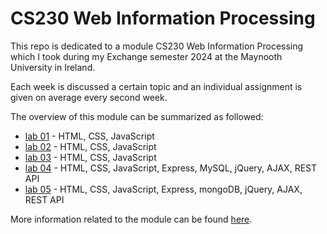 # CS230 Web Information Processing 

This repo is dedicated to a module CS230 Web Information Processing which I took during my Exchange semester 2024 at the Maynooth University in Ireland.

Each week is discussed a certain topic and an individual assignment is given on average every second week.

The overview of this module can be summarized as followed:
- [lab 01](https://github.com/tmshts/Web_Information_Processing/tree/main/lab_01) - HTML, CSS, JavaScript
- [lab 02](https://github.com/tmshts/Web_Information_Processing/tree/main/lab_02) - HTML, CSS, JavaScript
- [lab 03](https://github.com/tmshts/Web_Information_Processing/tree/main/lab_03) - HTML, CSS, JavaScript
- [lab 04](https://github.com/tmshts/Web_Information_Processing/tree/main/lab_04) - HTML, CSS, JavaScript, Express, MySQL, jQuery, AJAX, REST API
- [lab 05](https://github.com/tmshts/Web_Information_Processing/tree/main/lab_05) - HTML, CSS, JavaScript, Express, mongoDB, jQuery, AJAX, REST API



More information related to the module can be found [here](https://www.maynoothuniversity.ie/node/545716).